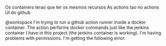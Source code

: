 Os containers terao que ter os mesmos recursos
As actions tao no actions UI do github

@workspace I'm trying to run a github action runner inside a docker container. The action performs docker commands just like the jenkins container I have in this project (the jenkins container is working). I'm having problems with permissions. I'm getting the following error: 